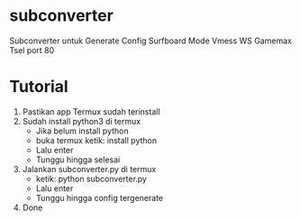# subconverter
Subconverter untuk Generate Config Surfboard Mode Vmess WS Gamemax Tsel port 80

# Tutorial
1. Pastikan app Termux sudah terinstall
2. Sudah install python3 di termux
   + Jika belum install python
   + buka termux ketik: install python
   + Lalu enter
   + Tunggu hingga selesai
3. Jalankan subconverter.py di termux 
   + ketik: python subconverter.py
   + Lalu enter
   + Tunggu hingga config tergenerate
4. Done
